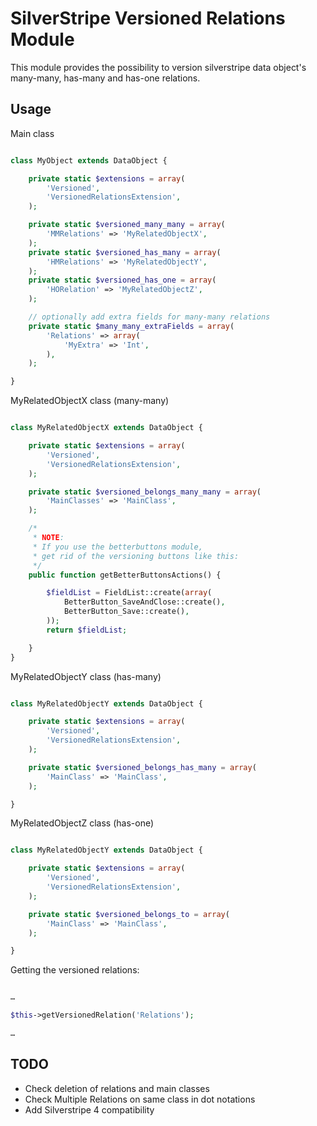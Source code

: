 # SilverStripe Versioned Relations Module

This module provides the possibility to version silverstripe data object's many-many, has-many and has-one relations.

## Usage

Main class

```php

class MyObject extends DataObject {

    private static $extensions = array(
        'Versioned',
        'VersionedRelationsExtension',
    );

    private static $versioned_many_many = array(
        'MMRelations' => 'MyRelatedObjectX',
    );
    private static $versioned_has_many = array(
        'HMRelations' => 'MyRelatedObjectY',
    );
    private static $versioned_has_one = array(
        'HORelation' => 'MyRelatedObjectZ',
    );

    // optionally add extra fields for many-many relations
    private static $many_many_extraFields = array(
        'Relations' => array(
            'MyExtra' => 'Int',
        ),
    );

}
```

MyRelatedObjectX class (many-many)


```php

class MyRelatedObjectX extends DataObject {

    private static $extensions = array(
        'Versioned',
        'VersionedRelationsExtension',
    );

    private static $versioned_belongs_many_many = array(
        'MainClasses' => 'MainClass',
    );

    /*
     * NOTE:
     * If you use the betterbuttons module,
     * get rid of the versioning buttons like this:
     */
    public function getBetterButtonsActions() {

        $fieldList = FieldList::create(array(
            BetterButton_SaveAndClose::create(),
            BetterButton_Save::create(),
        ));
        return $fieldList;

    }
}
```


MyRelatedObjectY class (has-many)


```php

class MyRelatedObjectY extends DataObject {

    private static $extensions = array(
        'Versioned',
        'VersionedRelationsExtension',
    );

    private static $versioned_belongs_has_many = array(
        'MainClass' => 'MainClass',
    );

}
```


MyRelatedObjectZ class (has-one)


```php

class MyRelatedObjectY extends DataObject {

    private static $extensions = array(
        'Versioned',
        'VersionedRelationsExtension',
    );

    private static $versioned_belongs_to = array(
        'MainClass' => 'MainClass',
    );

}
```

Getting the versioned relations:

```php

…

$this->getVersionedRelation('Relations');

…

```



## TODO

* Check deletion of relations and main classes
* Check Multiple Relations on same class in dot notations
* Add Silverstripe 4 compatibility
